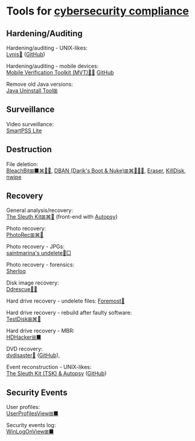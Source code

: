 
# Tools for [cybersecurity compliance](https://trendless.tech/cysec/)

## Hardening/Auditing

Hardening/auditing - UNIX-likes:  
[Lynis🐧](https://cisofy.com/lynis/) ([GitHub](https://github.com/CISOfy/Lynis))

Hardening/auditing - mobile devices:  
[Mobile Verification Toolkit (MVT)🍎🤖](https://docs.mvt.re/en/latest/) [GitHub](https://github.com/mvt-project/mvt)

Remove old Java versions:  
[Java Uninstall Tool⊞](https://java.com/en/download/uninstalltool.jsp)

## Surveillance

Video surveillance:  
[SmartPSS Lite](https://dahuawiki.com/SmartPSS_Lite)

## Destruction

File deletion:  
[BleachBit⊞■⌘🐧🆓](https://www.bleachbit.org/),
[DBAN (Darik's Boot & Nuke)⊞⌘🐧🍎🤖](https://dban.org/),
[Eraser](https://eraser.heidi.ie/),
[KillDisk](https://www.killdisk.com/),
[nwipe](https://github.com/martijnvanbrummelen/nwipe/)

## Recovery

General analysis/recovery:  
[The Sleuth Kit⊞⌘🐧](https://www.sleuthkit.org/sleuthkit/) (front-end with [Autopsy](https://www.sleuthkit.org/autopsy/))

Photo recovery:  
[PhotoRec⊞⌘🐧](https://www.cgsecurity.org/wiki/PhotoRec)

Photo recovery - JPGs:  
[saintmarina's undelete🐧□](https://github.com/saintmarina/undelete_jpg)

Photo recovery - forensics:  
[Sherloq](https://github.com/GuidoBartoli/sherloq)

Disk image recovery:  
[Ddrescue🐧🆓](https://www.gnu.org/software/ddrescue/)

Hard drive recovery - undelete files:
[Foremost🐧](http://foremost.sourceforge.net/)

Hard drive recovery - rebuild after faulty software:  
[TestDisk⊞⌘🐧](https://www.cgsecurity.org/wiki/TestDisk)

Hard drive recovery - MBR:  
[HDHacker⊞■](http://dimio.altervista.org/eng/#HDHacker)

DVD recovery:  
[dvdisaster🐧](https://dvdisaster.jcea.es/) ([GitHub](https://github.com/speed47/dvdisaster)),

Event reconstruction - UNIX-likes:  
[The Sleuth Kit (TSK) & Autopsy](https://www.sleuthkit.org/) ([GitHub](https://github.com/sleuthkit/sleuthkit))

## Security Events

User profiles:  
[UserProfilesView⊞■](https://www.nirsoft.net/utils/user_profiles_view.html)

Security events log:  
[WinLogOnView⊞■](https://www.nirsoft.net/utils/windows_log_on_times_view.html)
